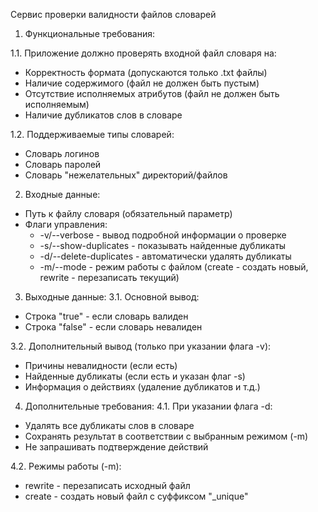 Сервис проверки валидности файлов словарей
1. Функциональные требования:

1.1. Приложение должно проверять входной файл словаря на:
- Корректность формата (допускаются только .txt файлы)
- Наличие содержимого (файл не должен быть пустым)
- Отсутствие исполняемых атрибутов (файл не должен быть исполняемым)
- Наличие дубликатов слов в словаре

1.2. Поддерживаемые типы словарей:
- Словарь логинов
- Словарь паролей
- Словарь "нежелательных" директорий/файлов

2. Входные данные:
- Путь к файлу словаря (обязательный параметр)
- Флаги управления:
  * -v/--verbose - вывод подробной информации о проверке
  * -s/--show-duplicates - показывать найденные дубликаты
  * -d/--delete-duplicates - автоматически удалять дубликаты
  * -m/--mode - режим работы с файлом (create - создать новый, rewrite - перезаписать текущий)

3. Выходные данные:
3.1. Основной вывод:
- Строка "true" - если словарь валиден
- Строка "false" - если словарь невалиден

3.2. Дополнительный вывод (только при указании флага -v):
- Причины невалидности (если есть)
- Найденные дубликаты (если есть и указан флаг -s)
- Информация о действиях (удаление дубликатов и т.д.)

4. Дополнительные требования:
4.1. При указании флага -d:
- Удалять все дубликаты слов в словаре
- Сохранять результат в соответствии с выбранным режимом (-m)
- Не запрашивать подтверждение действий

4.2. Режимы работы (-m):
- rewrite - перезаписать исходный файл
- create - создать новый файл с суффиксом "_unique"
